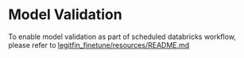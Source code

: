 # Model Validation
To enable model validation as part of scheduled databricks workflow, please refer to [legitfin_finetune/resources/README.md](../resources/README.md)
